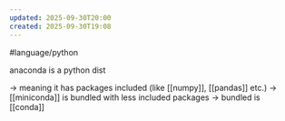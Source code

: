 ```yaml
---
updated: 2025-09-30T20:00
created: 2025-09-30T19:08
---
```

#language/python

anaconda is a python dist

-> meaning it has packages included (like [[numpy]], [[pandas]] etc.)
-> [[miniconda]] is bundled with less included packages
-> bundled is [[conda]]

